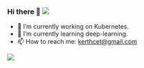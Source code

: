 ### Hi there 👋 ![](https://visitor-badge.glitch.me/badge?page_id=kerthcet.kerthcet)
- 🔭 I’m currently working on Kubernetes.
- 🌱 I’m currently learning deep-learning.
- 📫 How to reach me: kerthcet@gmail.com

<a href="http://kerthcet.com">
  <img align="left" src="https://github-readme-stats.vercel.app/api?username=kerthcet&show_icons=true&count_private=true&theme=tokyonight"/>
</a>


<!--
**kerthcet/kerthcet** is a ✨ _special_ ✨ repository because its `README.md` (this file) appears on your GitHub profile.

Here are some ideas to get you started:

- 🔭 I’m currently working on ...
- 🌱 I’m currently learning ...
- 👯 I’m looking to collaborate on ...
- 🤔 I’m looking for help with ...
- 💬 Ask me about ...
- 📫 How to reach me: ...
- 😄 Pronouns: ...
- ⚡ Fun fact: ...
-->
